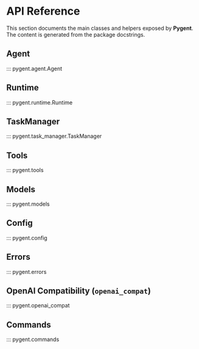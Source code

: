 # API Reference

This section documents the main classes and helpers exposed by **Pygent**. The content is generated from the package docstrings.

## Agent

::: pygent.agent.Agent

## Runtime

::: pygent.runtime.Runtime

## TaskManager

::: pygent.task_manager.TaskManager

## Tools

::: pygent.tools

## Models

::: pygent.models

## Config

::: pygent.config

## Errors

::: pygent.errors

## OpenAI Compatibility (`openai_compat`)

::: pygent.openai_compat

## Commands

::: pygent.commands
